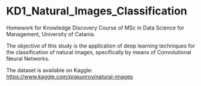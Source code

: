 # KD1_Natural_Images_Classification
Homework for Knowledge Discovery Course of MSc in Data Science for Management, University of Catania.

The objective of this study is the application of deep learning techniques for the classification of natural images, specifically by means of Convolutional Neural Networks.

The dataset is available on Kaggle: https://www.kaggle.com/prasunroy/natural-images

